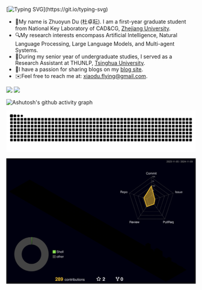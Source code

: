 [![Typing SVG](https://readme-typing-svg.demolab.com?font=Fira+Code&pause=1000&background=FFF86400&random=false&width=635&lines=I+am+a+stdent.;I+am+a+sports+and+music+lover.;I+am+trying+to+make+changes+to+the+world.;I+am+what+I+am.)](https://git.io/typing-svg)

- 🙋My name is Zhuoyun Du (杜卓耘). I am a first-year graduate student from National Key Laboratory of CAD&CG, [Zhejiang University](https://www.zju.edu.cn/).
- 🔍My research interests encompass Artificial Intelligence, Natural Language Processing, Large Language Models, and Multi-agent Systems.
- 📖During my senior year of undergraduate studies, I served as a Research Assistant at THUNLP, [Tsinghua University](https://www.tsinghua.edu.cn).
- 🎠I have a passion for sharing blogs on my [blog site](https://xiaodu-flying.notion.site/Welcome-to-my-blog-1d6df6af187d4b3ea1020fcc73aeec43?pvs=4).
- ✉️Feel free to reach me at: [xiaodu.flying@gmail.com](xiaodu.flying@gmail.com).

![](https://komarev.com/ghpvc/?username=XiaoDu-flying)
![](https://img.shields.io/github/last-commit/XiaoDu-flying/XiaoDu-flying?color=green)

![Ashutosh's github activity graph](https://github-readme-activity-graph.vercel.app/graph?username=XiaoDu-flying)

<picture>
  <source media="(prefers-color-scheme: dark)" srcset="https://raw.githubusercontent.com/XiaoDu-flying/XiaoDu-flying/output/github-contribution-grid-snake-dark.svg">
  <source media="(prefers-color-scheme: light)" srcset="https://raw.githubusercontent.com/XiaoDu-flying/XiaoDu-flying/output/github-contribution-grid-snake.svg">
  <img alt="github contribution grid snake animation" src="https://raw.githubusercontent.com/XiaoDu-flying/XiaoDu-flying/output/github-contribution-grid-snake.svg">
</picture>

![](./profile-3d-contrib/profile-night-rainbow.svg)
